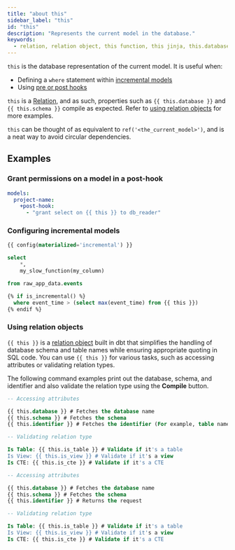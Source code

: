 ```yaml
---
title: "about this"
sidebar_label: "this"
id: "this"
description: "Represents the current model in the database."
keywords: 
  - relation, relation object, this function, this jinja, this.database, this.schema, this.identifier
---
```


`this` is the database representation of the current model. It is useful when:
- Defining a `where` statement within [incremental models](/docs/build/incremental-models)
- Using [pre or post hooks](/reference/resource-configs/pre-hook-post-hook)

`this` is a [Relation](/reference/dbt-classes#relation), and as such, properties such as `{{ this.database }}` and `{{ this.schema }}` compile as expected. Refer to [using relation objects](#using-relation-objects) for more examples. 

`this` can be thought of as equivalent to `ref('<the_current_model>')`, and is a neat way to avoid circular dependencies.

## Examples

<Snippet path="hooks-to-grants" />

<VersionBlock lastVersion="1.1">

### Grant permissions on a model in a post-hook

<File name='dbt_project.yml'>

```yaml
models:
  project-name:
    +post-hook:
      - "grant select on {{ this }} to db_reader"
```

</File>

</VersionBlock>


### Configuring incremental models

<File name='models/stg_events.sql'>

```sql
{{ config(materialized='incremental') }}

select
    *,
    my_slow_function(my_column)

from raw_app_data.events

{% if is_incremental() %}
  where event_time > (select max(event_time) from {{ this }})
{% endif %}
```

</File>


### Using relation objects

`{{ this }}` is a [relation object](/reference/dbt-classes#relation_) built in dbt that simplifies the handling of database schema and table names while ensuring appropriate quoting in SQL code. You can use `{{ this }}` for various tasks, such as accessing attributes or validating relation types. 

The following command examples print out the database, schema, and identifier and also validate the relation type using the **Compile** button.

   <VersionBlock firstVersion="1.6">

  <File name='relation_usage.sql'>

  ```sql
  -- Accessing attributes

  {{ this.database }} # Fetches the database name
  {{ this.schema }} # Fetches the schema
  {{ this.identifier }} # Fetches the identifier (For example, table name)

  -- Validating relation type
  
  Is Table: {{ this.is_table }} # Validate if it's a table
  Is View: {{ this.is_view }} # Validate if it's a view
  Is CTE: {{ this.is_cte }} # Validate if it's a CTE
  ```
  </File>

   </VersionBlock>

   <VersionBlock lastVersion="1.5">

  <File name='relation_usage.sql'>

  ```sql
  -- Accessing attributes

  {{ this.database }} # Fetches the database name
  {{ this.schema }} # Fetches the schema
  {{ this.identifier }} # Returns the request

  -- Validating relation type
  
  Is Table: {{ this.is_table }} # Validate if it's a table
  Is View: {{ this.is_view }} # Validate if it's a view
  Is CTE: {{ this.is_cte }} # Validate if it's a CTE
  ```
  </File>

   </VersionBlock>

